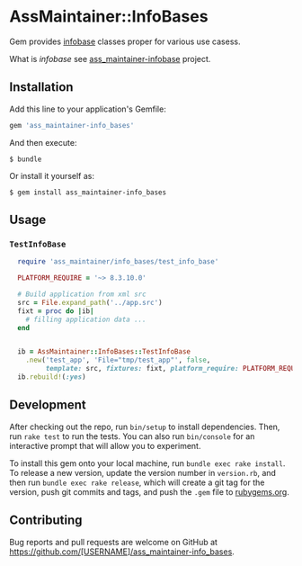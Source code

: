 # AssMaintainer::InfoBases

Gem provides [infobase](https://github.com/leoniv/ass_maintainer-info_base)
classes proper for various use casess.

What is _infobase_ see
[ass_maintainer-infobase](https://github.com/leoniv/ass_maintainer-info_base)
project.

## Installation

Add this line to your application's Gemfile:

```ruby
gem 'ass_maintainer-info_bases'
```

And then execute:

    $ bundle

Or install it yourself as:

    $ gem install ass_maintainer-info_bases

## Usage

### `TestInfoBase`

```ruby
  require 'ass_maintainer/info_bases/test_info_base'

  PLATFORM_REQUIRE = '~> 8.3.10.0'

  # Build application from xml src
  src = File.expand_path('../app.src')
  fixt = proc do |ib|
    # filling application data ...
  end


  ib = AssMaintainer::InfoBases::TestInfoBase
    .new('test_app', 'File="tmp/test_app"', false,
         template: src, fixtures: fixt, platform_require: PLATFORM_REQUIRE)
  ib.rebuild!(:yes)

```

## Development

After checking out the repo, run `bin/setup` to install dependencies. Then, run `rake test` to run the tests. You can also run `bin/console` for an interactive prompt that will allow you to experiment.

To install this gem onto your local machine, run `bundle exec rake install`. To release a new version, update the version number in `version.rb`, and then run `bundle exec rake release`, which will create a git tag for the version, push git commits and tags, and push the `.gem` file to [rubygems.org](https://rubygems.org).

## Contributing

Bug reports and pull requests are welcome on GitHub at https://github.com/[USERNAME]/ass_maintainer-info_bases.
